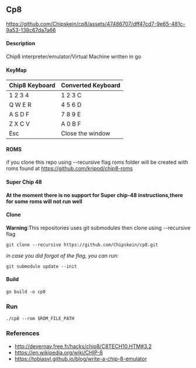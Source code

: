 ## Cp8
https://github.com/Chipskein/cp8/assets/47486707/dff47cd7-9e65-481c-9a53-138c67da7a66
#### Description
  Chip8 interpreter/emulator/Virtual Machine written in go
#### KeyMap
| Chip8 Keyboard  |  Converted Keyboard |
|-----------------|---------------------|
| 1 2 3 4         |  1 2 3 C            |
| Q W E R         |  4 5 6 D            |
| A S D F         |  7 8 9 E            |
| Z X C V         |  A 0 B F            |
| Esc             |  Close the window   |

#### ROMS
if you clone this repo using --recursive flag roms folder will be created
with roms found at https://github.com/kripod/chip8-roms

#### Super Chip 48
  **At the moment there is no support for Super chip-48 instructions,there for some roms will not run well**
  
#### Clone
  **Warning**:This repositories uses git submodules then clone using --recursive flag
  
    git clone --recursive https://github.com/Chipskein/cp8.git

  *in case you did forgot of the flag, you can run:*
    
    git submodule update --init
  
#### Build
    go build -o cp8
### Run
    ./cp8 --rom $ROM_FILE_PATH
    
### References
* http://devernay.free.fr/hacks/chip8/C8TECH10.HTM#3.2
* https://en.wikipedia.org/wiki/CHIP-8
* https://tobiasvl.github.io/blog/write-a-chip-8-emulator
